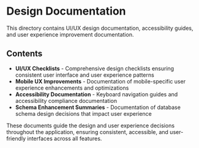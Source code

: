 # Design Documentation

This directory contains UI/UX design documentation, accessibility guides, and user experience improvement documentation.

## Contents

- **UI/UX Checklists** - Comprehensive design checklists ensuring consistent user interface and user experience patterns
- **Mobile UX Improvements** - Documentation of mobile-specific user experience enhancements and optimizations
- **Accessibility Documentation** - Keyboard navigation guides and accessibility compliance documentation
- **Schema Enhancement Summaries** - Documentation of database schema design decisions that impact user experience

These documents guide the design and user experience decisions throughout the application, ensuring consistent, accessible, and user-friendly interfaces across all features.